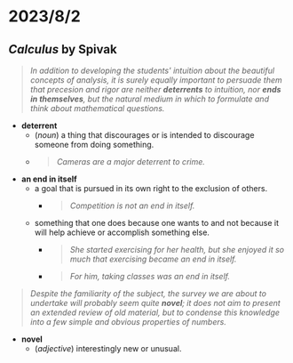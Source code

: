 # 2023/8/2

## ***Calculus*** by Spivak

> *In addition to developing the students' intuition about the beautiful concepts of analysis, it is surely equally important to persuade them that precesion and rigor are neither **deterrents** to intuition, nor **ends in themselves**, but the natural medium in which to formulate and think about mathematical questions.*

* **deterrent**
  * (*noun*) a thing that discourages or is intended to discourage someone from doing something.
  * > *Cameras are a major deterrent to crime.*
* **an end in itself**
  * a goal that is pursued in its own right to the exclusion of others.
    * > *Competition is not an end in itself.*
  * something that one does because one wants to and not because it will help achieve or accomplish something else.
    * > *She started exercising for her health, but she enjoyed it so much that exercising became an end in itself.*
    * > *For him, taking classes was an end in itself.*


> *Despite the familiarity of the subject, the survey we are about to undertake will probably seem quite **novel**; it does not aim to present an extended review of old material, but to condense this knowledge into a few simple and obvious properties of numbers.*

* **novel**
  * (*adjective*) interestingly new or unusual.

